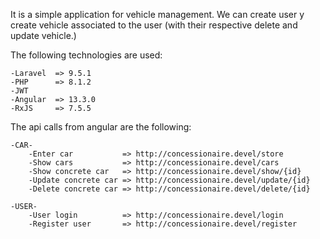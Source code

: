 It is a simple application for vehicle management. We can create user y create vehicle associated to the user (with their respective delete and update vehicle.)

The following technologies are used:

    -Laravel  => 9.5.1
    -PHP      => 8.1.2
    -JWT
    -Angular  => 13.3.0
    -RxJS     => 7.5.5

The api calls from angular are the following:

    -CAR-
        -Enter car           => http://concessionaire.devel/store             
        -Show cars           => http://concessionaire.devel/cars
        -Show concrete car   => http://concessionaire.devel/show/{id}
        -Update concrete car => http://concessionaire.devel/update/{id}
        -Delete concrete car => http://concessionaire.devel/delete/{id}

    -USER-
        -User login          => http://concessionaire.devel/login
        -Register user       => http://concessionaire.devel/register







